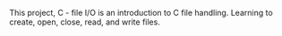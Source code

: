 This project, C - file I/O is an introduction to C file handling. Learning to create, open, close, read, and write files.
